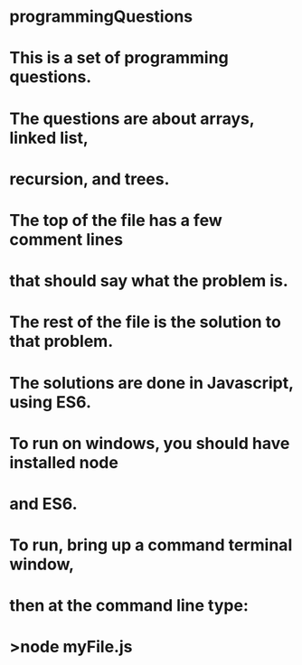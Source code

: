 # programmingQuestions
#
# This is a set of programming questions.
# The questions are about arrays, linked list,
# recursion, and trees. 
#
# The top of the file has a few comment lines 
# that should say what the problem is.
# The rest of the file is the solution to that problem.
# The solutions are done in Javascript, using ES6.
#
# To run on windows, you should have installed node
# and ES6.
#
# To run, bring up a command terminal window,
# then at the command line type:
# >node myFile.js 
#